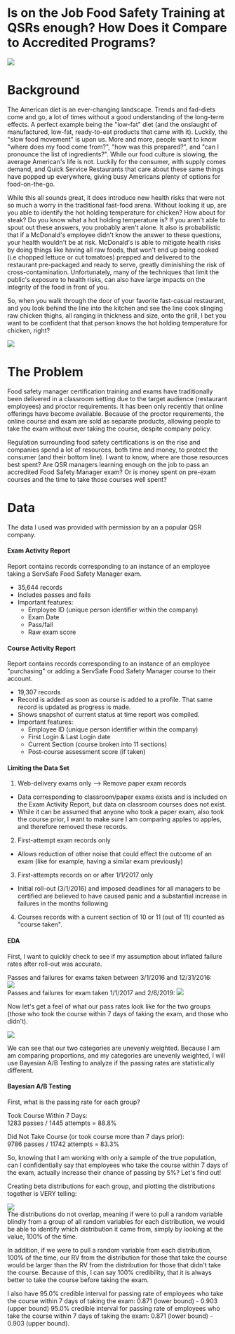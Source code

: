 # Is on the Job Food Safety Training at QSRs enough? How Does it Compare to Accredited Programs?

![](images/cross_contamination2.jpg)

# Background

The American diet is an ever-changing landscape. Trends and fad-diets come and go, a lot of times without a good understanding of the long-term effects. A perfect example being the "low-fat" diet (and the onslaught of manufactured, low-fat, ready-to-eat products that came with it). Luckily, the "slow food movement" is upon us. More and more, people want to know "where does my food come from?", "how was this prepared?", and "can I pronounce the list of ingredients?". While our food culture is slowing, the average American's life is not. Luckily for the consumer, with supply comes demand, and Quick Service Restaurants that care about these same things have popped up everywhere, giving busy Americans plenty of options for food-on-the-go.

While this all sounds great, it does introduce new health risks that were not so much a worry in the traditional fast-food arena. Without looking it up, are you able to identify the hot holding temperature for chicken? How about for steak? Do you know what a hot holding temperature is? If you aren't able to spout out these answers, you probably aren't alone. It also is probabilistic that if a McDonald's employee didn't know the answer to these questions, your health wouldn't be at risk. McDonald's is able to mitigate health risks by doing things like having all raw foods, that won't end up being cooked (i.e chopped lettuce or cut tomatoes) prepped and delivered to the restaurant pre-packaged and ready to serve, greatly diminishing the risk of cross-contamination. Unfortunately, many of the techniques that limit the public's exposure to health risks, can also have large impacts on the integrity of the food in front of you.

So, when you walk through the door of your favorite fast-casual restaurant, and you look behind the line into the kitchen and see the line cook slinging raw chicken thighs, all ranging in thickness and size, onto the grill, I bet you want to be confident that that person knows the hot holding temperature for chicken, right?

![](images/hot_holding2.jpg)

# The Problem

Food safety manager certification training and exams have traditionally been delivered in a classroom setting due to the target audience (restaurant employees) and proctor requirements. It has been only recently that online offerings have become available. Because of the proctor requirements, the online course and exam are sold as separate products, allowing people to take the exam without ever taking the course, despite company policy.

Regulation surrounding food safety certifications is on the rise and companies spend a lot of resources, both time and money, to protect the consumer (and their bottom line). I want to know, where are those resources best spent? Are QSR managers learning enough on the job to pass an accredited Food Safety Manager exam? Or is money spent on pre-exam courses and the time to take those courses well spent?

# Data
The data I used was provided with permission by an a popular QSR company.

#### Exam Activity Report
Report contains records corresponding to an instance of an employee taking a ServSafe Food Safety Manager exam.
 * 35,644 records
 * Includes passes and fails
 * Important features:  
   * Employee ID (unique person identifier within the company)
   * Exam Date
   * Pass/fail
   * Raw exam score

#### Course Activity Report
Report contains records corresponding to an instance of an employee "purchasing" or adding a ServSafe Food Safety Manager course to their account.
 * 19,307 records
 * Record is added as soon as course is added to a profile. That same record is updated as progress is made.
 * Shows snapshot of current status at time report was compiled.
 * Important features:  
   * Employee ID (unique person identifier within the company)
   * First Login & Last Login date
   * Current Section (course broken into 11 sections)
   * Post-course assessment score (if taken)

#### Limiting the Data Set  
 1. Web-delivery exams only --> Remove paper exam records
   * Data corresponding to classroom/paper exams exists and is included on the Exam Activity Report, but data on classroom courses does not exist.
   * While it can be assumed that anyone who took a paper exam, also took the course prior, I want to make sure I am comparing apples to apples, and therefore removed these records.  
 2. First-attempt exam records only  
   * Allows reduction of other noise that could effect the outcome of an exam (like for example, having a similar exam previously)  
 3. First-attempts records on or after 1/1/2017 only  
   * Initial roll-out (3/1/2016) and imposed deadlines for all managers to be certified are believed to have caused panic and a substantial increase in failures in the months following  
 4. Courses records with a current section of 10 or 11 (out of 11) counted as "course taken".  

#### EDA
First, I want to quickly check to see if my assumption about inflated failure rates after roll-out was accurate.  

Passes and failures for exams taken between 3/1/2016 and 12/31/2016:  
![](images/pie_before.png)  
Passes and failures for exam taken 1/1/2017 and 2/6/2019:
![](images/pie_after.png)


Now let's get a feel of what our pass rates look like for the two groups (those who took the course within 7 days of taking the exam, and those who didn't).

![](images/bar_plot_7days.png)

We can see that our two categories are unevenly weighted. Because I am am comparing proportions, and my categories are unevenly weighted, I will use Bayesian A/B Testing to analyze if the passing rates are statistically different.

#### Bayesian A/B Testing
First, what is the passing rate for each group?

Took Course Within 7 Days:  
1283 passes / 1445 attempts = 88.8%  

Did Not Take Course (or took course more than 7 days prior):  
9786 passes / 11742 attempts = 83.3%

So, knowing that I am working with only a sample of the true population, can I confidentially say that employees who take the course within 7 days of the exam, actually increase their chance of passing by 5%? Let's find out!

Creating beta distributions for each group, and plotting the distributions together is VERY telling:  

![](images\beta_dists_plots.png)  
The distributions do not overlap, meaning if were to pull a random variable blindly from a group of all random variables for each distribution, we would be able to identify which distribution it came from, simply by looking at the value, 100% of the time.  

In addition, if we were to pull a random variable from each distribution, 100% of the time, our RV from the distribution for those that take the course would be larger than the RV from the distribution for those that didn't take the course. Because of this, I can say 100% credibility, that it is always better to take the course before taking the exam.  

I also have 95.0% credible interval for passing rate of employees who take the course within 7 days of taking the exam: 0.871 (lower bound) - 0.903 (upper bound)
95.0% credible interval for passing rate of employees who take the course within 7 days of taking the exam: 0.871 (lower bound) - 0.903 (upper bound).
